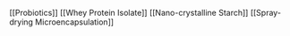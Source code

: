 [[Probiotics]]
[[Whey Protein Isolate]]
[[Nano-crystalline Starch]]
[[Spray-drying Microencapsulation]]
